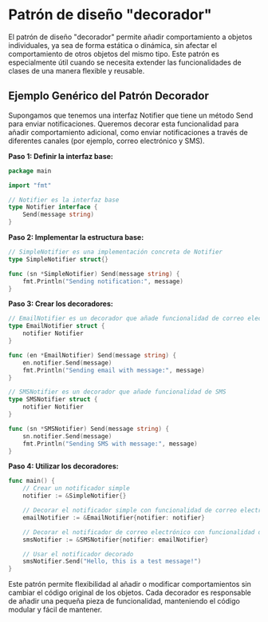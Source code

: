 # Patrón de diseño "decorador"

El patrón de diseño "decorador" permite añadir comportamiento a objetos individuales, ya sea de forma estática o dinámica, sin afectar el comportamiento de otros objetos del mismo tipo. Este patrón es especialmente útil cuando se necesita extender las funcionalidades de clases de una manera flexible y reusable.

## Ejemplo Genérico del Patrón Decorador

Supongamos que tenemos una interfaz Notifier que tiene un método Send para enviar notificaciones. Queremos decorar esta funcionalidad para añadir comportamiento adicional, como enviar notificaciones a través de diferentes canales (por ejemplo, correo electrónico y SMS).

**Paso 1: Definir la interfaz base:**

```go
package main

import "fmt"

// Notifier es la interfaz base
type Notifier interface {
    Send(message string)
}
```

**Paso 2: Implementar la estructura base:**

```go
// SimpleNotifier es una implementación concreta de Notifier
type SimpleNotifier struct{}

func (sn *SimpleNotifier) Send(message string) {
    fmt.Println("Sending notification:", message)
}
```

**Paso 3: Crear los decoradores:**

```go
// EmailNotifier es un decorador que añade funcionalidad de correo electrónico
type EmailNotifier struct {
    notifier Notifier
}

func (en *EmailNotifier) Send(message string) {
    en.notifier.Send(message)
    fmt.Println("Sending email with message:", message)
}

// SMSNotifier es un decorador que añade funcionalidad de SMS
type SMSNotifier struct {
    notifier Notifier
}

func (sn *SMSNotifier) Send(message string) {
    sn.notifier.Send(message)
    fmt.Println("Sending SMS with message:", message)
}
```

**Paso 4: Utilizar los decoradores:**

```go
func main() {
    // Crear un notificador simple
    notifier := &SimpleNotifier{}

    // Decorar el notificador simple con funcionalidad de correo electrónico
    emailNotifier := &EmailNotifier{notifier: notifier}

    // Decorar el notificador de correo electrónico con funcionalidad de SMS
    smsNotifier := &SMSNotifier{notifier: emailNotifier}

    // Usar el notificador decorado
    smsNotifier.Send("Hello, this is a test message!")
}
```

Este patrón permite flexibilidad al añadir o modificar comportamientos sin cambiar el código original de los objetos. Cada decorador es responsable de añadir una pequeña pieza de funcionalidad, manteniendo el código modular y fácil de mantener.
